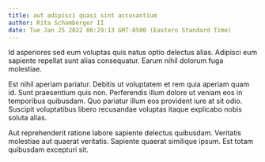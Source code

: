 ```yaml
---
title: aut adipisci quasi sint accusantium
author: Rita Schamberger II
date: Tue Jan 25 2022 06:29:13 GMT-0500 (Eastern Standard Time)
---
```

Id asperiores sed eum voluptas quis natus optio delectus alias. Adipisci eum sapiente repellat sunt alias consequatur. Earum nihil dolorum fuga molestiae.

 Est nihil aperiam pariatur. Debitis ut voluptatem et rem quia aperiam quam id. Sunt praesentium quis non. Perferendis illum dolore ut veniam eos in temporibus quibusdam. Quo pariatur illum eos provident iure at sit odio. Suscipit voluptatibus libero recusandae voluptas itaque explicabo nobis soluta alias.

 Aut reprehenderit ratione labore sapiente delectus quibusdam. Veritatis molestiae aut quaerat veritatis. Sapiente quaerat similique ipsum. Est totam quibusdam excepturi sit.